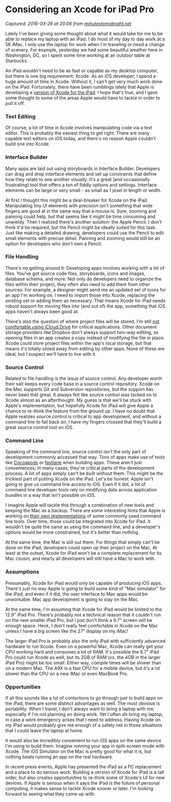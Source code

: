 # Considering an Xcode for iPad Pro

_Captured: 2016-03-26 at 20:06 from [minutestomidnight.net](http://minutestomidnight.net/blog/2016/3/considering-an-xcode-for-ipad-pro)_

Lately I've been giving some thought about what it would take for me to be able to replace my laptop with an iPad. I do most of my day to day work at a 5K iMac. I only use the laptop for work when I'm traveling or need a change of scenery. For example, yesterday we had some beautiful weather here in Washington, DC, so I spent some time working at an outdoor table at Starbucks.

An iPad wouldn't need to be as fast or capable as my desktop computer, but there is one big requirement: Xcode. As an iOS developer, I spend a huge amount of time in Xcode. Without it, I can't get very much work done on the iPad. Fortunately, there have been rumblings lately that Apple is developing a [version of Xcode for the iPad](https://www.macstories.net/linked/why-the-ipad-pro-needs-xcode/). I hope that's true, and I gave some thought to some of the areas Apple would have to tackle in order to pull it off.

### Text Editing

Of course, a lot of time in Xcode involves manipulating code via a text editor. This is probably the easiest thing to get right. There are many capable text editors on iOS today, and there's no reason Apple couldn't build one into Xcode.

### Interface Builder

Many apps are laid out using storyboards in Interface Builder. Developers can drag and drop interface elements and set up constraints that define how they relate to one another visually. It's a great (and occasionally frustrating) tool that offers a ton of fiddly options and settings. Interface elements can be large or very small - as small as 1 pixel in length or width.

At first I thought this might be a deal-breaker for Xcode on the iPad. Manipulating tiny UI elements with precision isn't something that wide fingers are good at in the same way that a mouse is. Sure, zooming and panning could help, but that seems like it might be time consuming and unwieldy. Then I realized there's another solution: the Apple Pencil. I don't think it'd be required, but the Pencil might be ideally suited for this task. Just like making a detailed drawing, developers could use the Pencil to edit small elements with precise detail. Panning and zooming would still be an option for developers who don't own a Pencil.

### File Handling

There's no getting around it: Developing apps involves working with a lot of files. You've got source code files, storyboards, icons and images, database schema, and more. Not only do developers need to organize the files within their project, they often also need to add them from other sources. For example, a designer might send me an updated set of icons for an app I'm working on. I need to import those into Xcode, replacing the existing set or adding them as necessary. That means Xcode for iPad needs robust support for moving files into (and out of) the app, something that iOS apps haven't always been good at.

There's also the question of where project files will be stored. I'm still [not comfortable using iCloud Drive](https://sixcolors.com/link/2015/07/icloud-drives-file-deleting-problem/) for critical applications. Other document storage providers like Dropbox don't always support two-way editing, so opening files in an app creates a copy instead of modifying the file in place. Xcode could store project files within the app's local storage, but that means it's totally siloed away from editing by other apps. None of these are ideal, but I suspect we'll have to live with it.

### Source Control

Related to file handling is the issue of source control. Any developer worth their salt keeps every code base in a source control repository. Xcode on the Mac supports Git and Subversion repositories, but the support has never been that great. It always felt like source control was tacked on to Xcode almost as an afterthought. My guess is that we'll be stuck with Apple's implementation, but hopefully Xcode for iPad will give Apple a chance to re-think the feature from the ground up. I have no doubt that Apple realizes source control is critical to app development, and without a command line to fall back on, I have my fingers crossed that they'll build a great source control tool on iOS.

### Command Line

Speaking of the command line, source control isn't the only part of development commonly accessed that way. Tons of apps make use of tools like [Cocoapods](http://cocoapods.org) or [fastlane](https://fastlane.tools) when building apps. These aren't just conveniences; In many cases, they're critical parts of the development process. A lot of apps simply can't be built without them. This might be the trickiest part of putting Xcode on the iPad. Let's be honest: Apple isn't going to give us command line access to iOS. Even if it did, a lot of command line developer tools rely on modifying data across application bundles in a way that isn't possible on iOS.

I imagine Apple will tackle this through a combination of new tools and keeping the Mac as a backup. There are some interesting hints that Apple is working on [their own implementations](https://github.com/apple/swift-package-manager) of some commonly used command line tools. Over time, those could be integrated into Xcode for iPad. It wouldn't be quite the same as using the command line, and a developer's options would be more constrained, but it's better than nothing.

At the same time, the Mac is still out there. For things that simply can't be done on the iPad, developers could open up their project on the Mac. At least at the outset, Xcode for iPad won't be a complete replacement for its Mac cousin, and nearly all developers will still have a Mac to work with.

### Assumptions

Presumably, Xcode for iPad would only be capable of producing iOS apps. There's just no way Apple is going to build some kind of "Mac simulator" for the iPad, and even if it did, the user interface to Mac apps would be unworkable. Mac app development is going to stay on the Mac.

At the same time, I'm assuming that Xcode for iPad would be limited to the 12.9" iPad Pro. There's probably not a technical reason that it couldn't run on the new smaller iPad Pro, but I just don't think a 9.7" screen will be enough space. Heck, I don't really feel comfortable in Xcode on the Mac unless I have a big screen like the 27" display on my iMac!

The larger iPad Pro is probably also the only iPad with sufficiently advanced hardware to run Xcode. Even on a powerful Mac, Xcode can really get your CPU working hard and consumes a lot of RAM. It's possible the 9.7" iPad Pro could run Xcode as well, but its 2GB of RAM (vs. the 4GB in the larger iPad Pro) might be too small. Either way, compile times will be slower than on a modern Mac. The A9X is a fast CPU for a mobile device, but it's a lot slower than the CPU on a new iMac or even MacBook Pro.

### Opportunities

If all this sounds like a lot of contortions to go through just to build apps on the iPad, there are some distinct advantages as well. The most obvious is portability. When I travel, I don't always want to bring a laptop with me, especially if I'm not planning on doing work. Yet I often _do_ bring my laptop, in case a work emergency arises that I need to address. Having Xcode on my iPad would probably give me enough of a safety net in those situations that I could leave the laptop at home.

It would also be incredibly convenient to run iOS apps on the same device I'm using to build them. Imagine running your app in split-screen mode with Xcode. The iOS Simulator on the Mac is pretty good for what it is, but nothing beats running an app on the real hardware.

In recent press events, Apple has presented the iPad as a PC replacement and a place to do serious work. Building a version of Xcode for iPad is a tall order, but also creates opportunities to re-think some of Xcode's UI for new devices. If Apple is serious when it says the iPad is the future of personal computing, it makes sense to tackle Xcode sooner or later. I'm looking forward to seeing what they come up with.
